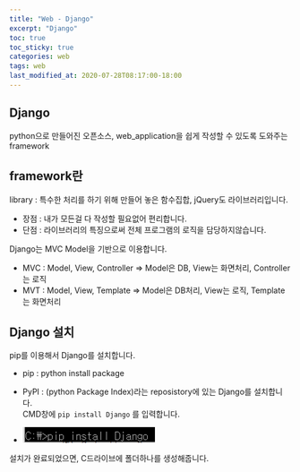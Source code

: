```yaml
---
title: "Web - Django"
excerpt: "Django"
toc: true
toc_sticky: true
categories: web
tags: web
last_modified_at: 2020-07-28T08:17:00-18:00
---
```

## Django  
python으로 만들어진 오픈소스, web_application을 쉽게 작성할 수 있도록 도와주는 framework  

## framework란  
library : 특수한 처리를 하기 위해 만들어 놓은 함수집합, jQuery도 라이브러리입니다.  
- 장점 : 내가 모든걸 다 작성할 필요없어 편리합니다.  
- 단점 : 라이브러리의 특징으로써 전체 프로그램의 로직을 담당하지않습니다.  
		
Django는 MVC Model을 기반으로 이용합니다.  
- MVC : Model, View, Controller => Model은 DB, View는 화면처리, Controller는 로직  
- MVT : Model, View, Template => Model은 DB처리, View는 로직, Template는 화면처리  
	
## Django 설치  
pip를 이용해서 Django를 설치합니다.  
- pip : python install package
- PyPI : (python Package Index)라는 reposistory에 있는 Django를 설치합니다.  
CMD창에 `pip install Django` 를 입력합니다.  

- ![Django 설치](/assets/img/capture1.PNG)  

설치가 완료되었으면, C드라이브에 폴더하나를 생성해줍니다.  